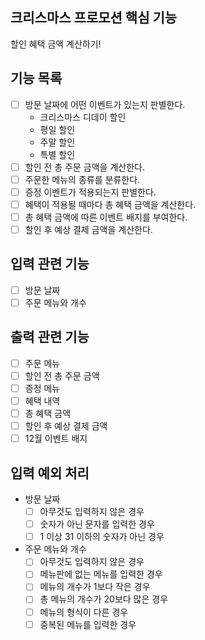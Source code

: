 ## 크리스마스 프로모션 핵심 기능
할인 혜택 금액 계산하기!

## 기능 목록
- [ ] 방문 날짜에 어떤 이벤트가 있는지 판별한다.
  - 크리스마스 디데이 할인
  - 평일 할인
  - 주말 할인
  - 특별 할인
- [ ] 할인 전 총 주문 금액을 계산한다.
- [ ] 주문한 메뉴의 종류를 분류한다.
- [ ] 증정 이벤트가 적용되는지 판별한다.
- [ ] 혜택이 적용될 때마다 총 혜택 금액을 계산한다.
- [ ] 총 혜택 금액에 따른 이벤트 배지를 부여한다.
- [ ] 할인 후 예상 결제 금액을 계산한다.

## 입력 관련 기능
- [ ] 방문 날짜
- [ ] 주문 메뉴와 개수

## 출력 관련 기능
- [ ] 주문 메뉴
- [ ] 할인 전 총 주문 금액
- [ ] 증정 메뉴
- [ ] 혜택 내역
- [ ] 총 혜택 금액
- [ ] 할인 후 예상 결제 금액
- [ ] 12월 이벤트 배지

## 입력 예외 처리
- 방문 날짜
  - [ ] 아무것도 입력하지 않은 경우 
  - [ ] 숫자가 아닌 문자를 입력한 경우
  - [ ] 1 이상 31 이하의 숫자가 아닌 경우
- 주문 메뉴와 개수
  - [ ] 아무것도 입력하지 않은 경우
  - [ ] 메뉴판에 없는 메뉴를 입력한 경우
  - [ ] 메뉴의 개수가 1보다 작은 경우
  - [ ] 총 메뉴의 개수가 20보다 많은 경우
  - [ ] 메뉴의 형식이 다른 경우
  - [ ] 중복된 메뉴를 입력한 경우